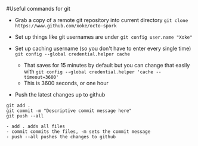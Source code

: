 #Useful commands for git

- Grab a copy of a remote git repository into current directory
`git clone https://www.github.com/xoke/octo-spork`

- Set up things like git usernames are under
`git config user.name "Xoke"`

- Set up caching username (so you don't have to enter every single time)
`git config --global credential.helper cache`
	- That saves for 15 minutes by default but you can change that easily with
`git config --global credential.helper 'cache --timeout=3600'`
	- This is 3600 seconds, or one hour

- Push the latest changes up to github
```
git add .
git commit -m "Descriptive commit message here"
git push --all
```
	- add . adds all files
	- commit commits the files, -m sets the commit message
	- push --all pushes the changes to github
